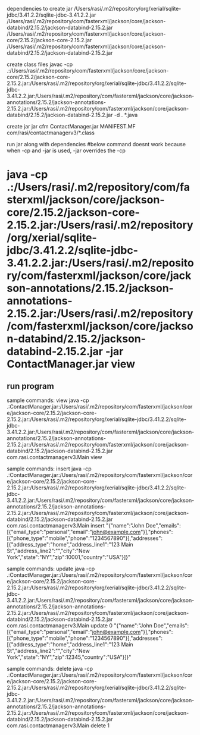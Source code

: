 dependencies to create jar
/Users/rasi/.m2/repository/org/xerial/sqlite-jdbc/3.41.2.2/sqlite-jdbc-3.41.2.2.jar
/Users/rasi/.m2/repository/com/fasterxml/jackson/core/jackson-databind/2.15.2/jackson-databind-2.15.2.jar
/Users/rasi/.m2/repository/com/fasterxml/jackson/core/jackson-core/2.15.2/jackson-core-2.15.2.jar
/Users/rasi/.m2/repository/com/fasterxml/jackson/core/jackson-databind/2.15.2/jackson-databind-2.15.2.jar



create class files
javac -cp .:/Users/rasi/.m2/repository/com/fasterxml/jackson/core/jackson-core/2.15.2/jackson-core-2.15.2.jar:/Users/rasi/.m2/repository/org/xerial/sqlite-jdbc/3.41.2.2/sqlite-jdbc-3.41.2.2.jar:/Users/rasi/.m2/repository/com/fasterxml/jackson/core/jackson-annotations/2.15.2/jackson-annotations-2.15.2.jar:/Users/rasi/.m2/repository/com/fasterxml/jackson/core/jackson-databind/2.15.2/jackson-databind-2.15.2.jar -d . *.java

create jar
jar cfm ContactManager.jar MANIFEST.MF com/rasi/contactmanagerv3/*.class


run jar along with dependencies
#below command doesnt work because when -cp and -jar is used, -jar overrides the -cp
# java -cp .:/Users/rasi/.m2/repository/com/fasterxml/jackson/core/jackson-core/2.15.2/jackson-core-2.15.2.jar:/Users/rasi/.m2/repository/org/xerial/sqlite-jdbc/3.41.2.2/sqlite-jdbc-3.41.2.2.jar:/Users/rasi/.m2/repository/com/fasterxml/jackson/core/jackson-annotations/2.15.2/jackson-annotations-2.15.2.jar:/Users/rasi/.m2/repository/com/fasterxml/jackson/core/jackson-databind/2.15.2/jackson-databind-2.15.2.jar -jar ContactManager.jar view


## run program

sample commands: view
java -cp .:ContactManager.jar:/Users/rasi/.m2/repository/com/fasterxml/jackson/core/jackson-core/2.15.2/jackson-core-2.15.2.jar:/Users/rasi/.m2/repository/org/xerial/sqlite-jdbc/3.41.2.2/sqlite-jdbc-3.41.2.2.jar:/Users/rasi/.m2/repository/com/fasterxml/jackson/core/jackson-annotations/2.15.2/jackson-annotations-2.15.2.jar:/Users/rasi/.m2/repository/com/fasterxml/jackson/core/jackson-databind/2.15.2/jackson-databind-2.15.2.jar com.rasi.contactmanagerv3.Main view

sample commands: insert
java -cp .:ContactManager.jar:/Users/rasi/.m2/repository/com/fasterxml/jackson/core/jackson-core/2.15.2/jackson-core-2.15.2.jar:/Users/rasi/.m2/repository/org/xerial/sqlite-jdbc/3.41.2.2/sqlite-jdbc-3.41.2.2.jar:/Users/rasi/.m2/repository/com/fasterxml/jackson/core/jackson-annotations/2.15.2/jackson-annotations-2.15.2.jar:/Users/rasi/.m2/repository/com/fasterxml/jackson/core/jackson-databind/2.15.2/jackson-databind-2.15.2.jar com.rasi.contactmanagerv3.Main insert "{\"name\":\"John Doe\",\"emails\":[{\"email_type\":\"personal\",\"email\":\"john@example.com\"}],\"phones\":[{\"phone_type\":\"mobile\",\"phone\":\"1234567890\"}],\"addresses\":[{\"address_type\":\"home\",\"address_line1\":\"123 Main St\",\"address_line2\":\"\",\"city\":\"New York\",\"state\":\"NY\",\"zip\":10001,\"country\":\"USA\"}]}"


sample commands: update
java -cp .:ContactManager.jar:/Users/rasi/.m2/repository/com/fasterxml/jackson/core/jackson-core/2.15.2/jackson-core-2.15.2.jar:/Users/rasi/.m2/repository/org/xerial/sqlite-jdbc/3.41.2.2/sqlite-jdbc-3.41.2.2.jar:/Users/rasi/.m2/repository/com/fasterxml/jackson/core/jackson-annotations/2.15.2/jackson-annotations-2.15.2.jar:/Users/rasi/.m2/repository/com/fasterxml/jackson/core/jackson-databind/2.15.2/jackson-databind-2.15.2.jar com.rasi.contactmanagerv3.Main update 0 "{\"name\":\"John Doe\",\"emails\":[{\"email_type\":\"personal\",\"email\":\"john@example.com\"}],\"phones\":[{\"phone_type\":\"mobile\",\"phone\":\"1234567890\"}],\"addresses\":[{\"address_type\":\"home\",\"address_line1\":\"123 Main St\",\"address_line2\":\"\",\"city\":\"New York\",\"state\":\"NY\",\"zip\":12345,\"country\":\"USA\"}]}"

sample commands: delete
java -cp .:ContactManager.jar:/Users/rasi/.m2/repository/com/fasterxml/jackson/core/jackson-core/2.15.2/jackson-core-2.15.2.jar:/Users/rasi/.m2/repository/org/xerial/sqlite-jdbc/3.41.2.2/sqlite-jdbc-3.41.2.2.jar:/Users/rasi/.m2/repository/com/fasterxml/jackson/core/jackson-annotations/2.15.2/jackson-annotations-2.15.2.jar:/Users/rasi/.m2/repository/com/fasterxml/jackson/core/jackson-databind/2.15.2/jackson-databind-2.15.2.jar com.rasi.contactmanagerv3.Main delete 1


